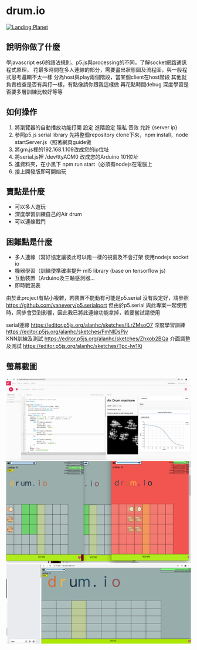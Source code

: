 
# drum.io
[![Landing:Planet](http://img.youtube.com/vi/82d7E0uENcg/0.jpg)](https://youtu.be/82d7E0uENcg)

## 說明你做了什麼
學javascript es6的語法規則、p5.js與processing的不同，了解socket網路通訊程式原理，
花最多時間在多人連線的部分，需要畫出狀態圖及流程圖，與一般程式思考邏輯不太一樣
分為host與play兩個階段，當某個client在host階段 其他就負責檢查是否有與打一樣，有點像請你跟我這樣做
再花點時間debug
深度學習是否要多層訓練比較好等等

## 如何操作
1. 將瀏覽器的自動播放功能打開 設定 進階設定 隱私 音效 允許 {server ip}
2. 參照p5.js serial library 先將整個repository clone下來，npm install，node startServer.js（照著網頁guide做 
3. 將gm.js裡的192.168.1.109改成您的ip位址
4. 將serial.js裡 /dev/ttyACM0 改成您的Arduino 101位址
5. 進資料夾，在小黑下 npm run start（必須有nodejs在電腦上
6. 接上開發版即可開始玩

## 賣點是什麼
* 可以多人遊玩
* 深度學習訓練自己的Air drum
* 可以連線戰鬥

## 困難點是什麼
* 多人連線（寫好協定讓彼此可以跑一樣的視窗及不會打架 使用nodejs socket io
* 機器學習（訓練使準確率提升 ml5 library (base on tensorflow js)
* 互動裝置（Arduino及三軸感測器...
* 即時戰況表

由於此project有點小複雜，若裝置不能動有可能是p5.serial 沒有設定好，請參照 https://github.com/vanevery/p5.serialport
但由於p5.serial 與此專案一起使用時，同步會受到影響，因此我已將此連線功能拿掉，若要嘗試請使用


serial連線 https://editor.p5js.org/alanhc/sketches/ILrZMsoO7
深度學習訓練 https://editor.p5js.org/alanhc/sketches/FmNlDsPjv     
KNN訓練及測試 https://editor.p5js.org/alanhc/sketches/Zhxob2BQa
介面調整及測試 https://editor.p5js.org/alanhc/sketches/Tpc-lw1Xi

## 螢幕截圖
![](img/Screen1.png)
![](img/Screen2.png)
![](img/Screen3.png)

